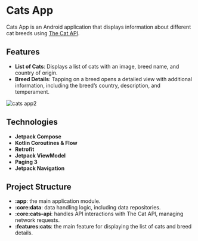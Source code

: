 # Cats App

Cats App is an Android application that displays information about different cat breeds using [The Cat API](https://thecatapi.com). 

## Features

- **List of Cats**: Displays a list of cats with an image, breed name, and country of origin.
- **Breed Details**: Tapping on a breed opens a detailed view with additional information, including the breed’s country, description, and temperament.

![cats app2](https://github.com/user-attachments/assets/20d40b10-b48b-4155-8ca1-0f67634b8fff)


## Technologies

- **Jetpack Compose**
- **Kotlin Coroutines & Flow**
- **Retrofit**
- **Jetpack ViewModel**
- **Paging 3**
- **Jetpack Navigation**

## Project Structure

- **:app**: the main application module.
- **:core:data**: data handling logic, including data repositories.
- **:core:cats-api**: handles API interactions with The Cat API, managing network requests.
- **:features:cats**: the main feature for displaying the list of cats and breed details.
